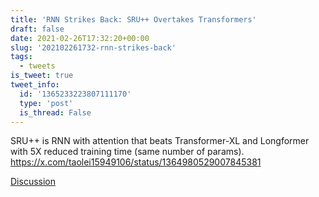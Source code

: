 ```yaml
---
title: 'RNN Strikes Back: SRU++ Overtakes Transformers'
draft: false
date: 2021-02-26T17:32:20+00:00
slug: '202102261732-rnn-strikes-back'
tags:
  - tweets
is_tweet: true
tweet_info:
  id: '1365233223807111170'
  type: 'post'
  is_thread: False
---
```




SRU++ is RNN with attention that beats Transformer-XL and Longformer with 5X reduced training time (same number of params). <https://x.com/taolei15949106/status/1364980529007845381>

[Discussion](https://x.com/sytelus/status/1365233223807111170)
